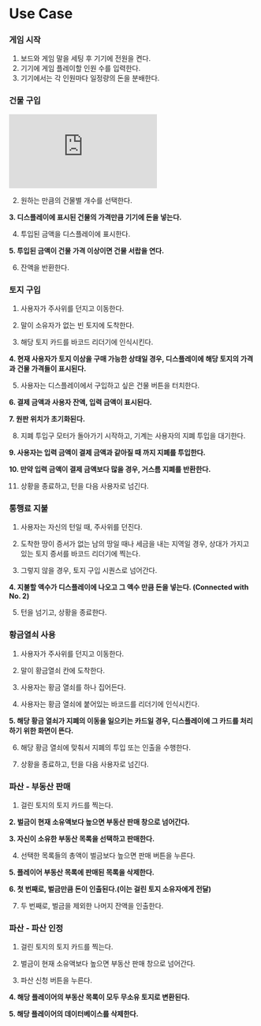 # Use Case

### 게임 시작
1. 보드와 게임 말을 세팅 후 기기에 전원을 켠다.
2. 기기에 게임 플레이할 인원 수를 입력한다.
3. 기기에서는 각 인원마다 일정량의 돈을 분배한다.

### 건물 구입
![1. 건물을 구입하려는 토지 카드의 바코드를 인식시킨다.](https://github.com/MagmaTart/ModuBuru/blob/master/detailed/1.md)

2. 원하는 만큼의 건물별 개수를 선택한다.

__3. 디스플레이에 표시된 건물의 가격만큼 기기에 돈을 넣는다.__ 

4. 투입된 금액을 디스플레이에 표시한다.

__5. 투입된 금액이 건물 가격 이상이면 건물 서랍을 연다.__

6. 잔액을 반환한다.

### 토지 구입

1. 사용자가 주사위를 던지고 이동한다.

2. 말이 소유자가 없는 빈 토지에 도착한다.

3. 해당 토지 카드를 바코드 리더기에 인식시킨다.

__4. 현재 사용자가 토지 이상을 구매 가능한 상태일 경우, 디스플레이에 해당 토지의 가격과 건물 가격들이 표시된다.__

5. 사용자는 디스플레이에서 구입하고 싶은 건물 버튼을 터치한다.

__6. 결제 금액과 사용자 잔액, 입력 금액이 표시된다.__

__7. 원판 위치가 초기화된다.__

8. 지폐 투입구 모터가 돌아가기 시작하고, 기계는 사용자의 지폐 투입을 대기한다.

__9. 사용자는 입력 금액이 결제 금액과 같아질 때 까지 지폐를 투입한다.__

__10. 만약 입력 금액이 결제 금액보다 많을 경우, 거스름 지폐를 반환한다.__

11. 상황을 종료하고, 턴을 다음 사용자로 넘긴다.

### 통행료 지불

1. 사용자는 자신의 턴일 때, 주사위를 던진다.

2. 도착한 땅이 증서가 없는 남의 땅일 때나 세금을 내는 지역일 경우, 상대가 가지고 있는 토지 증서를 바코드 리더기에 찍는다.

3. 그렇지 않을 경우, 토지 구입 시퀀스로 넘어간다.

__4. 지불할 액수가 디스플레이에 나오고 그 액수 만큼 돈을 넣는다. (Connected with No. 2)__

5. 턴을 넘기고, 상황을 종료한다.



### 황금열쇠 사용

1. 사용자가 주사위를 던지고 이동한다.


2. 말이 황금열쇠 칸에 도착한다.

3. 사용자는 황금 열쇠를 하나 집어든다.

4. 사용자는 황금 열쇠에 붙어있는 바코드를 리더기에 인식시킨다.

__5. 해당 황금 열쇠가 지폐의 이동을 일으키는 카드일 경우, 디스플레이에 그 카드를 처리하기 위한 화면이 뜬다.__

6. 해당 황금 열쇠에 맞춰서 지폐의 투입 또는 인출을 수행한다.

7. 상황을 종료하고, 턴을 다음 사용자로 넘긴다.



### 파산 - 부동산 판매

1. 걸린 토지의 토지 카드를 찍는다.

__2. 벌금이 현재 소유액보다 높으면 부동산 판매 창으로 넘어간다.__

__3. 자신이 소유한 부동산 목록을 선택하고 판매한다.__

4. 선택한 목록들의 총액이 벌금보다 높으면 판매 버튼을 누른다.

__5. 플레이어 부동산 목록에 판매된 목록을 삭제한다.__

__6. 첫 번째로, 벌금만큼 돈이 인출된다.(이는 걸린 토지 소유자에게 전달)__

7. 두 번째로, 벌금을 제외한 나머지 잔액을 인출한다. 



### 파산 - 파산 인정

1. 걸린 토지의 토지 카드를 찍는다.

2. 벌금이 현재 소유액보다 높으면 부동산 판매 창으로 넘어간다.

3. 파산 신청 버튼을 누른다.

__4. 해당 플레이어의 부동산 목록이 모두 무소유 토지로 변환된다.__

__5. 해당 플레이어의 데이터베이스를 삭제한다.__
